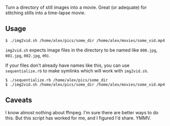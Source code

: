 Turn a directory of still images into a movie. Great (or adequate) for
stitching stills into a time-lapse movie.

## Usage

```
$ ./img2vid.sh /home/alex/pics/some_dir /home/alex/movies/some_vid.mp4
```

`img2vid.sh` expects image files in the directory to be named like `000.jpg`,
`001.jpg`, `002.jpg`, etc.

If your files don't already have names like this, you can use `sequentialize.rb`
to make symlinks which will work with `img2vid.sh`.

```
$ ./sequentialize.rb /home/alex/pics/some_dir
$ ./img2vid.sh /home/alex/pics/some_dir /home/alex/movies/some_vid.mp4
```

## Caveats

I know almost nothing about ffmpeg. I'm sure there are better ways to do this.
But this script has worked for me, and I figured I'd share. YMMV.
